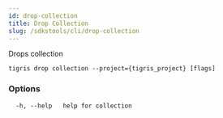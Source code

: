 ```yaml
---
id: drop-collection
title: Drop Collection
slug: /sdkstools/cli/drop-collection
---
```


Drops collection

```shell
tigris drop collection --project={tigris_project} [flags]
```

### Options

```
  -h, --help   help for collection
```
